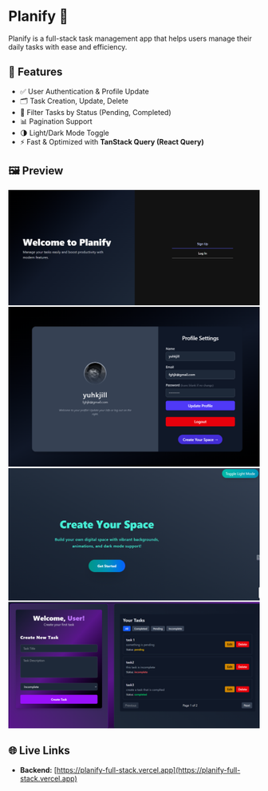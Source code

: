 # Planify 📝

Planify is a full-stack task management app that helps users manage their daily tasks with ease and efficiency.

## 🔧 Features

- ✅ User Authentication & Profile Update
- 🗂️ Task Creation, Update, Delete
- 🎯 Filter Tasks by Status (Pending, Completed)
- 📊 Pagination Support
- 🌗 Light/Dark Mode Toggle
- ⚡ Fast & Optimized with **TanStack Query (React Query)**



## 🖼️ Preview

![App Screenshot](https://github.com/100NikhilBro/Planify_fullStack/blob/main/Screenshot%202025-05-29%20053008.png)
![App Screenshot](https://github.com/100NikhilBro/Planify_fullStack/blob/main/Screenshot%202025-05-29%20053033.png)
![Screenshot 1](https://github.com/100NikhilBro/Planify_fullStack/blob/main/Screenshot%202025-05-29%20053103.png)
![Screenshot 2](https://github.com/100NikhilBro/Planify_fullStack/blob/main/Screenshot%202025-05-29%20053249.png)

## 🌐 Live Links
- **Backend:** [https://planify-full-stack.vercel.app](https://planify-full-stack.vercel.app)
